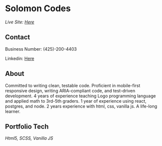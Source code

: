 # Solomon Codes

_Live Site: [Here](https://zempo.github.io/solomon-codes)_

## Contact

Business Number: (425)-200-4403

Linkedin: [Here](https://www.linkedin.com/in/solomon-zelenko/)

## About

Committed to writing clean, testable code. Proficient in mobile-first responsive design, writing ARIA-compliant code, and test-driven development. 4 years of experience teaching Logo programming language and applied math to 3rd-5th graders. 1 year of experience using react, postgres, and node. 2 years experience with html, css, vanilla js. A life-long learner.

## Portfolio Tech

_Html5, SCSS, Vanilla JS_
